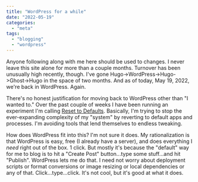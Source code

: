 ```yaml
---
title: "WordPress for a while"
date: "2022-05-19"
categories: 
  - "meta"
tags: 
  - "blogging"
  - "wordpress"
---
```


Anyone following along with me here should be used to changes. I never leave this site alone for more than a couple months. Turnover has been unusually high recently, though. I've gone Hugo->WordPress->Hugo->Ghost->Hugo in the space of two months. And as of today, May 19, 2022, we're back in WordPress. Again.

There's no honest justification for moving back to WordPress other than "I wanted to." Over the past couple of weeks I have been running an experiment I'm calling [Reset to Defaults](https://wiki.baty.net/#Reset%20to%20Defaults). Basically, I'm trying to stop the ever-expanding complexity of my "system" by reverting to default apps and processes. I'm avoiding tools that lend themselves to endless tweaking.

How does WordPress fit into this? I'm not sure it does. My rationalization is that WordPress is easy, free (I already have a server), and does everything I _need_ right out of the box. 1 click. But mostly it's because the "default" way for me to blog is to hit a "Create Post" button...type some stuff...and hit "Publish". WordPress lets me do that. I need not worry about deployment scripts or format conversions or image resizing or local dependencies or any of that. Click...type...click. It's not cool, but it's good at what it does.
